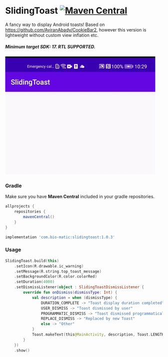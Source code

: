 # SlidingToast [![Maven Central](https://maven-badges.herokuapp.com/maven-central/com.bio-matic/slidingtoast/badge.svg)](https://maven-badges.herokuapp.com/maven-central/com.bio-matic/slidingtoast)

A fancy way to display Android toasts!
Based on https://github.com/AviranAbady/CookieBar2, however this version is lightweight without custom view inflation etc.

##### Minimum target SDK: 17. RTL SUPPORTED.

![alt text](https://github.com/edgar-zigis/SlidingToast/blob/master/sample.gif?raw=true)

### Gradle
Make sure you have **Maven Central** included in your gradle repositories.

```gradle
allprojects {
    repositories {
        mavenCentral()
    }
}
```
```gradle
implementation 'com.bio-matic:slidingtoast:1.0.3'
```
### Usage
``` kotlin
SlidingToast.build(this)
    .setIcon(R.drawable.ic_warning)
    .setMessage(R.string.top_toast_message)
    .setBackgroundColor(R.color.colorRed)
    .setDuration(4000)
    .setDismissListener(object : SlidingToastDismissListener {
        override fun onDismiss(dismissType: Int) {
            val description = when (dismissType) {
                DURATION_COMPLETE -> "Toast display duration completed"
                USER_DISMISS -> "Toast dismissed by user"
                PROGRAMMATIC_DISMISS -> "Toast dismissed programmatically"
                REPLACE_DISMISS -> "Replaced by new Toast"
                else -> "Other"
            }
            Toast.makeText(this@MainActivity, description, Toast.LENGTH_LONG).show()
        }
    })
    .show()
```
